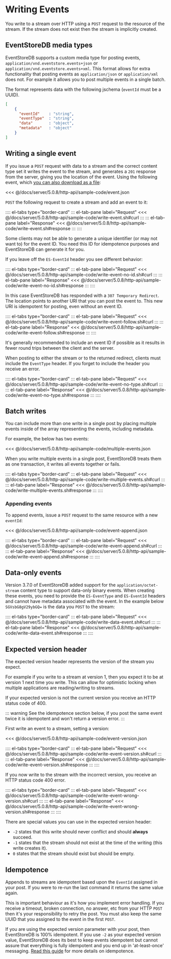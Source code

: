 # Writing Events

You write to a stream over HTTP using a `POST` request to the resource of the stream. If the stream does not exist then the stream is implicitly created.

## EventStoreDB media types

EventStoreDB supports a custom media type for posting events, `application/vnd.eventstore.events+json` or `application/vnd.eventstore.events+xml`. This format allows for extra functionality that posting events as `application/json` or `application/xml` does not. For example it allows you to post multiple events in a single batch.

<!-- TODO: And more? Why not use it? And why are these examples not using it? -->

The format represents data with the following jschema (`eventId` must be a UUID).

```json
[
    {
      "eventId"    : "string",
      "eventType"  : "string",
      "data"       : "object",
      "metadata"   : "object"
    }
]
```

## Writing a single event

If you issue a `POST` request with data to a stream and the correct content type set it writes the event to the stream, and generates a `201` response from the server, giving you the location of the event. Using the following event, which [you can also download as a file](sample-code/event.json):

<<< @/docs/server/5.0.8/http-api/sample-code/event.json

`POST` the following request to create a stream and add an event to it:

:::: el-tabs type="border-card"
::: el-tab-pane label="Request"
<<< @/docs/server/5.0.8/http-api/sample-code/write-event.sh#curl
:::
::: el-tab-pane label="Response"
<<< @/docs/server/5.0.8/http-api/sample-code/write-event.sh#response
:::
::::

Some clients may not be able to generate a unique identifier (or may not want to) for the event ID. You need this ID for idempotence purposes and EventStoreDB can generate it for you.

If you leave off the `ES-EventId` header you see different behavior:

:::: el-tabs type="border-card"
::: el-tab-pane label="Request"
<<< @/docs/server/5.0.8/http-api/sample-code/write-event-no-id.sh#curl
:::
::: el-tab-pane label="Response"
<<< @/docs/server/5.0.8/http-api/sample-code/write-event-no-id.sh#response
:::
::::

In this case EventStoreDB has responded with a `307 Temporary Redirect`. The location points to another URI that you can post the event to. This new URI is idempotent for posting, even without an event ID.

:::: el-tabs type="border-card"
::: el-tab-pane label="Request"
<<< @/docs/server/5.0.8/http-api/sample-code/write-event-follow.sh#curl
:::
::: el-tab-pane label="Response"
<<< @/docs/server/5.0.8/http-api/sample-code/write-event-follow.sh#response
:::
::::

It's generally recommended to include an event ID if possible as it results in fewer round trips between the client and the server.

When posting to either the stream or to the returned redirect, clients must include the `EventType` header. If you forget to include the header you receive an error.

:::: el-tabs type="border-card"
::: el-tab-pane label="Request"
<<< @/docs/server/5.0.8/http-api/sample-code/write-event-no-type.sh#curl
:::
::: el-tab-pane label="Response"
<<< @/docs/server/5.0.8/http-api/sample-code/write-event-no-type.sh#response
:::
::::

## Batch writes

You can include more than one write in a single post by placing multiple events inside of the array representing the events, including metadata.

For example, the below has two events:

<<< @/docs/server/5.0.8/http-api/sample-code/multiple-events.json

When you write multiple events in a single post, EventStoreDB treats them as one transaction, it writes all events together or fails.

:::: el-tabs type="border-card"
::: el-tab-pane label="Request"
<<< @/docs/server/5.0.8/http-api/sample-code/write-multiple-events.sh#curl
:::
::: el-tab-pane label="Response"
<<< @/docs/server/5.0.8/http-api/sample-code/write-multiple-events.sh#response
:::
::::

### Appending events

To append events, issue a `POST` request to the same resource with a new `eventId`:

<<< @/docs/server/5.0.8/http-api/sample-code/event-append.json

:::: el-tabs type="border-card"
::: el-tab-pane label="Request"
<<< @/docs/server/5.0.8/http-api/sample-code/write-event-append.sh#curl
:::
::: el-tab-pane label="Response"
<<< @/docs/server/5.0.8/http-api/sample-code/write-event-append.sh#response
:::
::::

## Data-only events

Version 3.7.0 of EventStoreDB added support for the `application/octet-stream` content type to support data-only binary events. When creating these events, you need to provide the `ES-EventType` and `ES-EventId` headers and cannot have metadata associated with the event. In the example below `SGVsbG8gV29ybGQ=` is the data you `POST` to the stream:

:::: el-tabs type="border-card"
::: el-tab-pane label="Request"
<<< @/docs/server/5.0.8/http-api/sample-code/write-data-event.sh#curl
:::
::: el-tab-pane label="Response"
<<< @/docs/server/5.0.8/http-api/sample-code/write-data-event.sh#response
:::
::::

## Expected version header

The expected version header represents the version of the stream you expect.

For example if you write to a stream at version 1, then you expect it to be at version 1 next time you write. This can allow for optimistic locking when multiple applications are reading/writing to streams.

If your expected version is not the current version you receive an HTTP status code of 400.

::: warning
See the idempotence section below, if you post the same event twice it is idempotent and won't return a version error.
:::

First write an event to a stream, setting a version:

<<< @/docs/server/5.0.8/http-api/sample-code/event-version.json

:::: el-tabs type="border-card"
::: el-tab-pane label="Request"
<<< @/docs/server/5.0.8/http-api/sample-code/write-event-version.sh#curl
:::
::: el-tab-pane label="Response"
<<< @/docs/server/5.0.8/http-api/sample-code/write-event-version.sh#response
:::
::::

If you now write to the stream with the incorrect version, you receive an HTTP status code 400 error.

:::: el-tabs type="border-card"
::: el-tab-pane label="Request"
<<< @/docs/server/5.0.8/http-api/sample-code/write-event-wrong-version.sh#curl
:::
::: el-tab-pane label="Response"
<<< @/docs/server/5.0.8/http-api/sample-code/write-event-wrong-version.sh#response
:::
::::

There are special values you can use in the expected version header:

-   `-2` states that this write should never conflict and should **always** succeed.
-   `-1` states that the stream should not exist at the time of the writing (this write creates it).
-   `0` states that the stream should exist but should be empty.

## Idempotence

Appends to streams are idempotent based upon the `EventId` assigned in your post. If you were to re-run the last command it returns the same value again.

This is important behaviour as it's how you implement error handling. If you receive a timeout, broken connection, no answer, etc from your HTTP `POST` then it's your responsibility to retry the post. You must also keep the same UUID that you assigned to the event in the first `POST`.

If you are using the expected version parameter with your post, then EventStoreDB is 100% idempotent. If you use `-2` as your expected version value, EventStoreDB does its best to keep events idempotent but cannot assure that everything is fully idempotent and you end up in 'at-least-once' messaging. [Read this guide](optimistic-concurrency-and-idempotence.md) for more details on idempotence.
